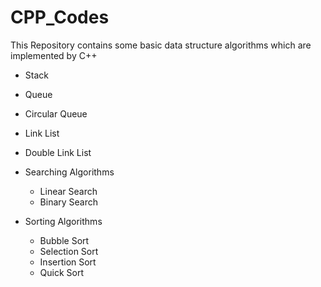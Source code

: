 # CPP_Codes

This Repository contains some basic data structure algorithms which are implemented by C++

- Stack 
- Queue
- Circular Queue

- Link List
- Double Link List

- Searching Algorithms
  - Linear Search
  - Binary Search
  
- Sorting Algorithms
  - Bubble Sort
  - Selection Sort
  - Insertion Sort
  - Quick Sort

